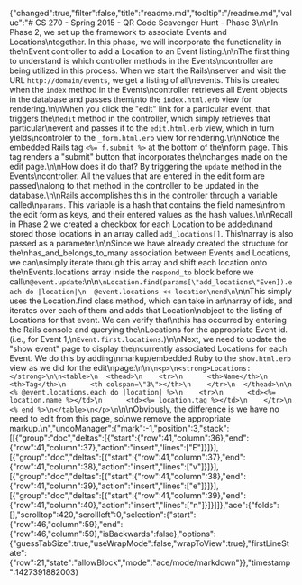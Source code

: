 {"changed":true,"filter":false,"title":"readme.md","tooltip":"/readme.md","value":"# CS 270 - Spring 2015 - QR Code Scavenger Hunt - Phase 3\n\nIn Phase 2, we set up the framework to associate Events and Locations\ntogether.  In this phase, we will incorporate the functionality in the\nEvent controller to add a Location to an Event listing.\n\nThe first thing to understand is which controller methods in the Events\ncontroller are being utilized in this process.  When we start the Rails\nserver and visit the URL `http://domain/events`, we get a listing of all\nevents.  This is created when the `index` method in the Events\ncontroller retrieves all Event objects in the database and passes them\nto the `index.html.erb` view for rendering.\n\nWhen you click the \"edit\" link for a particular event, that triggers the\n`edit` method in the controller, which simply retrieves that particular\nevent and passes it to the `edit.html.erb` view, which in turn yields\ncontroler to the `_form.html.erb` view for rendering.\n\nNotice the embedded Rails tag `<%= f.submit %>` at the bottom of the\nform page.  This tag renders a \"submit\" button that incorporates the\nchanges made on the edit page.\n\nHow does it do that?  By triggering the `update` method in the Events\ncontroller.  All the values that are entered in the edit form are passed\nalong to that method in the controller to be updated in the database.\n\nRails accomplishes this in the controller through a variable called\n`params`.  This variable is a hash that contains the field names\nfrom the edit form as keys, and their entered values as the hash values.\n\nRecall in Phase 2 we created a checkbox for each Location to be added\nand stored those locations in an array called `add_locations[]`.  This\narray is also passed as a parameter.\n\nSince we have already created the structure for the\nhas_and_belongs_to_many association between Events and Locations, we can\nsimply iterate through this array and shift each location onto the\nEvents.locations array inside the `respond_to` block before we call\n`@event.update`:\n\n```\nLocation.find(params[\"add_locations\"Even]).each do |location|\n  @event.locations << location\nend\n```\n\nThis simply uses the Location.find class method, which can take in an\narray of ids, and iterates over each of them and adds that Location\nobject to the listing of Locations for that event.  We can verify that\nthis has occurred by entering the Rails console and querying the\nLocations for the appropriate Event id.  (i.e., for Event 1,\n`Event.first.locations`.)\n\nNext, we need to update the \"show event\" page to display the\ncurrently associated Locations for each Event.  We do this by adding\nmarkup/embedded Ruby to the `show.html.erb` view as we did for the edit\npage:\n\n```\n<p>\n<strong>Locations:</strong>\n\n<table>\n  <thead>\n    <tr>\n      <th>Name</th>\n      <th>Tag</th>\n      <th colspan=\"3\"></th>\n    </tr>\n  </thead>\n\n  <% @event.locations.each do |location| %>\n    <tr>\n      <td><%= location.name %></td>\n      <td><%= location.tag %></td>\n    </tr>\n  <% end %>\n</table>\n</p>\n```\n\nObviously, the difference is we have no need to edit from this page, so\nwe remove the appropriate markup.\n","undoManager":{"mark":-1,"position":3,"stack":[[{"group":"doc","deltas":[{"start":{"row":41,"column":36},"end":{"row":41,"column":37},"action":"insert","lines":["E"]}]}],[{"group":"doc","deltas":[{"start":{"row":41,"column":37},"end":{"row":41,"column":38},"action":"insert","lines":["v"]}]}],[{"group":"doc","deltas":[{"start":{"row":41,"column":38},"end":{"row":41,"column":39},"action":"insert","lines":["e"]}]}],[{"group":"doc","deltas":[{"start":{"row":41,"column":39},"end":{"row":41,"column":40},"action":"insert","lines":["n"]}]}]]},"ace":{"folds":[],"scrolltop":420,"scrollleft":0,"selection":{"start":{"row":46,"column":59},"end":{"row":46,"column":59},"isBackwards":false},"options":{"guessTabSize":true,"useWrapMode":false,"wrapToView":true},"firstLineState":{"row":21,"state":"allowBlock","mode":"ace/mode/markdown"}},"timestamp":1427391882003}